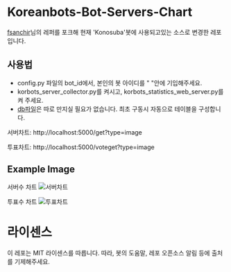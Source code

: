 # Koreanbots-Bot-Servers-Chart
[fsanchir](<https://github.com/fsanchir/Koreanbots-Bot-Servers-Chart>)님의 레퍼를 포크해 현재 'Konosuba'봇에 사용되고있는 소스로 변경한 레포입니다.

## 사용법
- config.py 파일의 bot_id에서, 본인의 봇 아이디를 " "안에 기입해주세요.
- korbots_server_collector.py를 켜시고, korbots_statistics_web_server.py를 켜 주세요.
- [db파일](<https://github.com/SpaceDEVofficial/KBSC/blob/main/server/db/db.db>)은 따로 만지실 필요가 없습니다. 최초 구동시 자동으로 테이블을 구성합니다.
 
서버차트: http://localhost:5000/get?type=image
 
투표차트: http://localhost:5000/voteget?type=image

## Example Image

서버수 차트
![서버차트](<https://media.discordapp.net/attachments/884407186854404106/888801756362977280/output.png?width=1056&height=549>)

투표수 차트
![투표차트](<https://media.discordapp.net/attachments/884407186854404106/888790778770497566/output.png?width=1056&height=549>)
# 라이센스
이 레포는 MIT 라이센스를 따릅니다. 따라, 봇의 도움말, 레포 오픈소스 알림 등에 출처를 기제해주세요.
